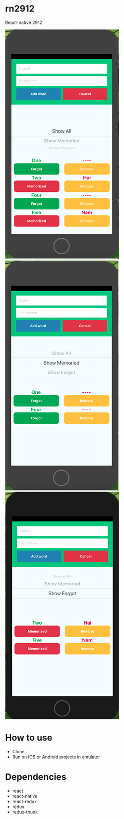 # rn2912
React-native 2912

![Alt text](/screenshots/Screen1.png?raw=true "Screen1") 
![Alt text](/screenshots/Screen2.png?raw=true "Screen2") 
![Alt text](/screenshots/Screen3.png?raw=true "Screen3") 

# How to use
- Clone
- Run on IOS or Android projects in emulator
# Dependencies
- react
- react-native
- react-redux
- redux
- redux-thunk
